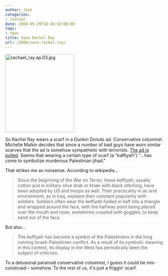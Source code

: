 ```yaml
---
author: Jack
categories:
- Journal
date: 2008-05-29T18:36:32+00:00
tags:
- news
title: Save Rachel Ray
url: /2008/save-rachel-ray/
---
```


<img src="https://www.baty.net/files/rachael_ray.jpg" alt="rachael_ray.ap.03.jpg" border="0" width="220" height="249" />

So Rachel Ray wears a scarf in a Dunkin Donuts ad. Conservative columnist Michelle Malkin decides that since a number of bad guys have worn similar scarves that the ad is somehow sympathetic with terrorists. [The ad is pulled][1]. Seems that wearing a certain type of scarf (a "kaffiyeh") "&#8230;has come to symbolize murderous Palestinian jihad."

That strikes me as nonsense. According to wikipedia&#8230;

> Since the beginning of the War on Terror, these keffiyeh, usually cotton and in military olive drab or khaki with black stitching, have been adopted by US and troops as well. Their practicality in an arid environment, as in Iraq, explains their constant popularity with soldiers. Soldiers often wear the keffiyeh folded in half into a triangle and wrapped around the face, with the halfway point being placed over the mouth and nose, sometimes coupled with goggles, to keep sand out of the face.

But also&#8230;

> The keffiyeh has become a symbol of the Palestinians in the long running Israeli-Palestinian conflict. As a result of its symbolic meaning in this context, its display in the West has periodically been the subject of criticism.

To a delusional paranoid conservative columnist, I guess it could be mis-construed &#8211; somehow. To the rest of us, it's just a friggin' scarf.

 [1]: http://money.cnn.com/2008/05/29/news/companies/dunkin_donuts.ap/